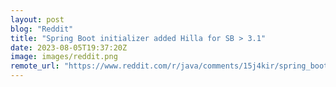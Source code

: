 ```yaml
---
layout: post
blog: "Reddit"
title: "Spring Boot initializer added Hilla for SB > 3.1"
date: 2023-08-05T19:37:20Z
image: images/reddit.png
remote_url: "https://www.reddit.com/r/java/comments/15j4kir/spring_boot_initializer_added_hilla_for_sb_31/"
---
```

